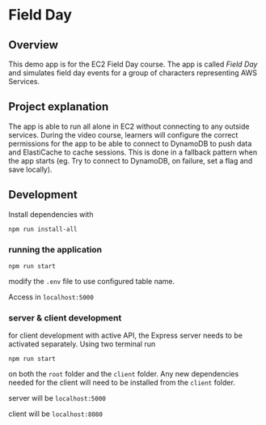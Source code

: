 # Field Day

## Overview
This demo app is for the EC2 Field Day course. The app is called _Field Day_ and simulates field day events for a group of characters representing AWS Services.

## Project explanation
The app is able to run all alone in EC2 without connecting to any outside services. During the video course, learners will configure the correct permissions for the app to be able to connect to DynamoDB to push data and ElastiCache to cache sessions. This is done in a fallback pattern when the app starts (eg. Try to connect to DynamoDB, on failure, set a flag and save locally).

## Development
Install dependencies with

```
npm run install-all
```

### running the application

```
npm run start
```
modify the `.env` file to use configured table name.

Access in `localhost:5000`

### server & client development
for client development with active API, the Express server needs to be activated separately. Using two terminal run

```
npm run start
```
on both the `root` folder and the `client` folder. Any new dependencies needed for the client will need to be installed from the `client` folder.

server will be `localhost:5000`

client will be `localhost:8080`
